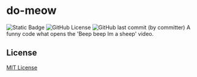 # do-meow

![Static Badge](https://img.shields.io/badge/language-Rust-orange) ![GitHub License](https://img.shields.io/github/license/FemLolStudio/do-meow) ![GitHub last commit (by committer)](https://img.shields.io/github/last-commit/FemLolStudio/do-meow)
A funny code what opens the 'Beep beep Im a sheep' video.

## License

[MIT License](LICENSE.txt)
